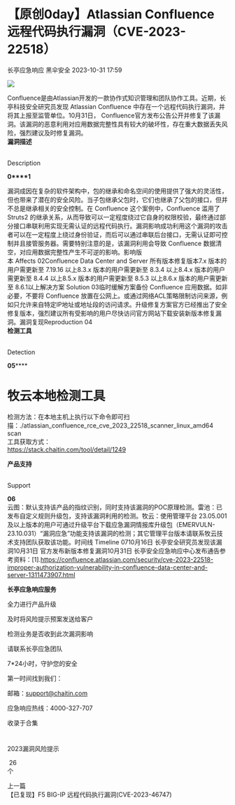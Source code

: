 #  【原创0day】Atlassian Confluence 远程代码执行漏洞（CVE-2023-22518）   
长亭应急响应  黑伞安全   2023-10-31 17:59  
  
![](https://mmbiz.qpic.cn/sz_mmbiz_png/FOh11C4BDicS45qs5dlpclSDoC5icVMOmDRTib9Lcvm8HgndADvpiaT6NML8CbBBIGdyxc3ia6sb76aUeppKHibDxKnA/640?wx_fmt=png&wxfrom=5&wx_lazy=1&wx_co=1 "")  
  
Confluence是由Atlassian开发的一款协作式知识管理和团队协作工具。近期，长亭科技安全研究员发现 Atlassian Confluence 中存在一个远程代码执行漏洞，并将其上报至监管单位。10月31日， Confluence官方发布公告公开并修复了该漏洞。该漏洞的恶意利用对应用数据完整性具有较大的破坏性，存在重大数据丢失风险，强烈建议及时修复漏洞。  
**漏洞描述**  
  
   
Description   
  
  
  
**0****1**  
  
漏洞成因在复杂的软件架构中，包的继承和命名空间的使用提供了强大的灵活性，但也带来了潜在的安全风险。当子包继承父包时，它们也继承了父包的接口，但并不总是继承相关的安全控制。在 Confluence 这个案例中，Confluence 滥用了 Struts2 的继承关系，从而导致可以一定程度绕过它自身的权限校验，最终通过部分接口串联利用实现无需认证的远程代码执行。漏洞影响成功利用这个漏洞的攻击者可以在一定程度上绕过身份验证，而后可以通过串联后台接口，无需认证即可控制并且接管服务器。需要特别注意的是，该漏洞利用会导致 Confluence 数据清空，对应用数据完整性产生不可逆的影响。影响版本 Affects 02Confluence Data Center and Server 所有版本修复版本7.x 版本的用户需更新至 7.19.16 以上8.3.x 版本的用户需更新至 8.3.4 以上8.4.x 版本的用户需更新至 8.4.4 以上8.5.x 版本的用户需更新至 8.5.3 以上8.6.x 版本的用户需更新至 8.6.1以上解决方案 Solution 03临时缓解方案备份 Confluence 应用数据。如非必要，不要将 Confluence 放置在公网上。或通过网络ACL策略限制访问来源，例如只允许来自特定IP地址或地址段的访问请求。升级修复方案官方已经推出了安全修复版本，强烈建议所有受影响的用户尽快访问官方网站下载安装新版本修复漏洞。漏洞复现Reproduction 04  
**检测工具**  
  
   
Detection   
  
  
  
**05******  
#   
# 牧云本地检测工具  
检测方法：在本地主机上执行以下命令即可扫描：./atlassian_confluence_rce_cve_2023_22518_scanner_linux_amd64 scan  
工具获取方式：  
https://stack.chaitin.com/tool/detail/1249  
  
**产品支持**  
  
   
Support   
  
  
  
**06**  
云图：默认支持该产品的指纹识别，同时支持该漏洞的POC原理检测。雷池：已发布自定义规则升级包，支持该漏洞利用的检测。牧云：使用管理平台 23.05.001 及以上版本的用户可通过升级平台下载应急漏洞情报库升级包（EMERVULN-23.10.031）“漏洞应急”功能支持该漏洞的检测；其它管理平台版本请联系牧云技术支持团队获取该功能。时间线 Timeline 0710月16日 长亭安全研究员发现该漏洞10月31日 官方发布新版本修复漏洞10月31日 长亭安全应急响应中心发布通告参考资料：[1].https://confluence.atlassian.com/security/cve-2023-22518-improper-authorization-vulnerability-in-confluence-data-center-and-server-1311473907.html  
  
  
**长亭应急响应服务**  
  
  
  
  
全力进行产品升级  
  
及时将风险提示预案发送给客户  
  
检测业务是否收到此次漏洞影响  
  
请联系长亭应急团队  
  
7*24小时，守护您的安全  
  
  
第一时间找到我们：  
  
邮箱：support@chaitin.com  
  
应急响应热线：4000-327-707  
  
  
收录于合集   
#  
2023漏洞风险提示  
  
 26  
个  
  
上一篇  
【已复现】F5 BIG-IP 远程代码执行漏洞(CVE-2023-46747)  
  
  
